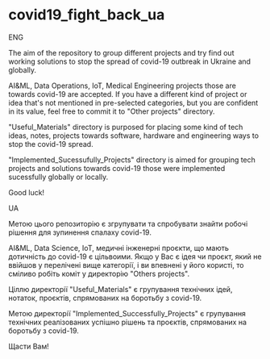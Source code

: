 # covid19_fight_back_ua

ENG

The aim of the repository to group different projects and try find out working solutions to stop the spread of covid-19 outbreak in Ukraine and globally.

AI&ML, Data Operations, IoT, Medical Engineering projects those are towards covid-19 are accepted. If you have a different kind of project or idea that's not mentioned in pre-selected categories, but you are confident in its value, feel free to commit it to "Other projects" directory.

"Useful_Materials" directory is purposed for placing some kind of tech ideas, notes, projects towards software, hardware and engineering ways to stop the covid-19 spread.

"Implemented_Sucessufully_Projects" directory is aimed for grouping tech projects and solutions towards covid-19 those were implemented sucessfully globally or locally.

Good luck!

UA

Метою цього репозиторію є згрупувати та спробувати знайти робочі рішення для зупинення спалаху covid-19.

AI&ML, Data Science, IoT, медичні інженерні проєкти, що мають дотичність до covid-19 є цільвоими. Якщо у Вас є ідея чи проєкт, який не ввійшов у перелічені вище категорії, і ви впевнені у його користі, то сміливо робіть коміт у директорію "Others projects".

Ціллю директорії "Useful_Materials" є групування технічних ідей, нотаток, проєктів, спрямованих на боротьбу з covid-19.

Метою директорії "Implemented_Successfully_Projects" є групування технічних реалізованих успішно рішень та проєктів, спрямованих на боротьбу з covid-19.

Щасти Вам!
